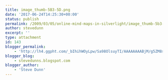 ```yaml
---
title: image_thumb-5B3-5D.png
date: '2017-06-24T14:25:30+00:00'
status: publish
permalink: /2009/03/05/online-mind-maps-in-silverlight/image_thumb-5b3-5d-png-2
author: stevedunn
excerpt: ''
type: attachment
id: 143
blogger_permalink:
    - 'http://lh4.ggpht.com/_bIhihWOyLpw/Sa98OlsuyTI/AAAAAAAABjM/g5ZM8shXx7s/image_thumb%5B3%5D.png'
blogger_blog:
    - stevedunns.blogspot.com
blogger_author:
    - 'Steve Dunn'
---
```

<!DOCTYPE html PUBLIC "-//W3C//DTD HTML 4.0 Transitional//EN" "http://www.w3.org/TR/REC-html40/loose.dtd">
<?xml encoding="UTF-8">
